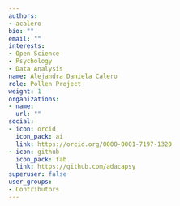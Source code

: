 ```yaml
---
authors:
- acalero
bio: ""
email: ""
interests:
- Open Science
- Psychology
- Data Analysis
name: Alejandra Daniela Calero
role: Pollen Project
weight: 1
organizations:
- name: 
  url: ""
social:
- icon: orcid
  icon_pack: ai
  link: https://orcid.org/0000-0001-7197-1320
- icon: github
  icon_pack: fab
  link: https://github.com/adacapsy
superuser: false
user_groups:
- Contributors
---
```

